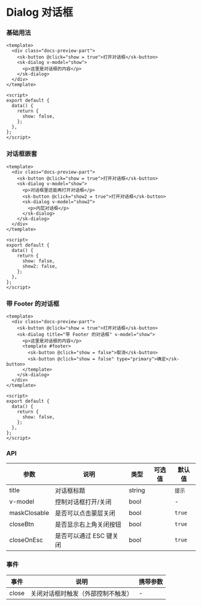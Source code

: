# Dialog 对话框

### 基础用法

<DialogBasic />

```vue
<template>
  <div class="docs-preview-part">
    <sk-button @click="show = true">打开对话框</sk-button>
    <sk-dialog v-model="show">
      <p>这里是对话框的内容</p>
    </sk-dialog>
  </div>
</template>

<script>
export default {
  data() {
    return {
      show: false,
    };
  },
};
</script>
```

### 对话框嵌套

<DialogNesting />

```vue
<template>
  <div class="docs-preview-part">
    <sk-button @click="show = true">打开对话框</sk-button>
    <sk-dialog v-model="show">
      <p>对话框里还能再打开对话框</p>
      <sk-button @click="show2 = true">打开对话框</sk-button>
      <sk-dialog v-model="show2">
        <p>内层对话框</p>
      </sk-dialog>
    </sk-dialog>
  </div>
</template>

<script>
export default {
  data() {
    return {
      show: false,
      show2: false,
    };
  },
};
</script>
```

### 带 Footer 的对话框

<DialogFooter />

```vue
<template>
  <div class="docs-preview-part">
    <sk-button @click="show = true">打开对话框</sk-button>
    <sk-dialog title="带 Footer 的对话框" v-model="show">
      <p>这里是对话框的内容</p>
      <template #footer>
        <sk-button @click="show = false">取消</sk-button>
        <sk-button @click="show = false" type="primary">确定</sk-button>
      </template>
    </sk-dialog>
  </div>
</template>

<script>
export default {
  data() {
    return {
      show: false,
    };
  },
};
</script>
```

### API

| 参数         | 说明                    | 类型   | 可选值 | 默认值 |
| ------------ | ----------------------- | ------ | ------ | ------ |
| title        | 对话框标题              | string |        | `提示` |
| v-model      | 控制对话框打开/关闭     | bool   |        | -      |
| maskClosable | 是否可以点击蒙层关闭    | bool   |        | `true` |
| closeBtn     | 是否显示右上角关闭按钮  | bool   |        | `true` |
| closeOnEsc   | 是否可以通过 ESC 键关闭 | bool   |        | `true` |

### 事件

| 事件  | 说明                               | 携带参数 |
| ----- | ---------------------------------- | -------- |
| close | 关闭对话框时触发（外部控制不触发） | -        |
